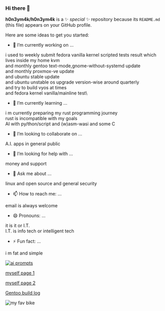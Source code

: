 ### Hi there 👋


**h0n3ym4k/h0n3ym4k** is a ✨ _special_ ✨ repository because its `README.md` (this file) appears on your GitHub profile.

Here are some ideas to get you started:

- 🔭 I’m currently working on ...

i used to weekly submit fedora vanilla kernel scripted tests result which lives inside my home kvm\
and monthly gentoo text-mode,gnome-without-systemd update\
and monthly proxmox-ve update\
and ubuntu stable update\
and ubuntu unstable os upgrade version-wise around quarterly\
and try to build vyos at times\
and fedora kernel vanilla/mainline test\

- 🌱 I’m currently learning ...

i m currently preparing my rust programming journey\
rust is incompatible with my goals\
AI with py/thon/script and (w)asm-wasi and some C

- 👯 I’m looking to collaborate on ...

A.I. apps in general public

- 🤔 I’m looking for help with ...

money and support

- 💬 Ask me about ...

linux and open source and general security

- 📫 How to reach me: ...

email is always welcome

- 😄 Pronouns: ...

it is it or I.T.\
I.T. is info tech or intelligent tech

- ⚡ Fun fact: ...

i m fat and simple

[![ai prompts](https://img.youtube.com/vi/QDMBhdejmzg/0.jpg)](https://www.youtube.com/watch?v=QDMBhdejmzg)

[myself page 1](https://h0n3ym4k.github.io)

[myself page 2](https://98036119lmak.ftp.sh)

[Gentoo build log](https://h0n3ym4k.github.io/portage-build-log)

![my fav bike](https://www.kawasaki.eu/content/dam/products/pim/gallery/nin/Resource_299268_24MY_Ninja_ZX-4RR_40th_Anniversary_Edition_GN2_STY.jpg/_jcr_content/renditions/cq5dam.web.1280.1280.png)
